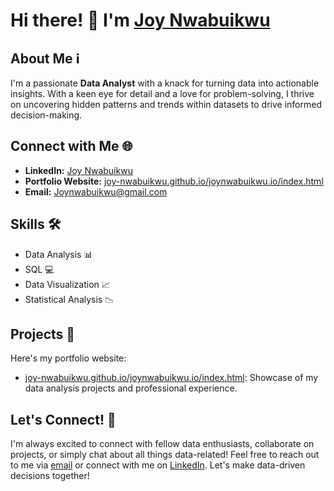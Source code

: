 # Hi there! 👋 I'm [Joy Nwabuikwu](https://www.linkedin.com/in/joy-nwabuikwu-9bb970a9/)

## About Me ℹ️
I'm a passionate **Data Analyst** with a knack for turning data into actionable insights. With a keen eye for detail and a love for problem-solving, I thrive on uncovering hidden patterns and trends within datasets to drive informed decision-making.

## Connect with Me 🌐
- **LinkedIn:** [Joy Nwabuikwu](https://www.linkedin.com/in/joy-nwabuikwu-9bb970a9/)
- **Portfolio Website:** [joy-nwabuikwu.github.io/joynwabuikwu.io/index.html](https://joy-nwabuikwu.github.io/joynwabuikwu.io/index.html)
- **Email:** [Joynwabuikwu@gmail.com](mailto:Joynwabuikwu@gmail.com)

## Skills 🛠️
- Data Analysis 📊
- SQL 💻
- Data Visualization 📈
- Statistical Analysis 📉

## Projects 🚀
Here's my portfolio website:
- [joy-nwabuikwu.github.io/joynwabuikwu.io/index.html](https://joy-nwabuikwu.github.io/joynwabuikwu.io/index.html): Showcase of my data analysis projects and professional experience.

## Let's Connect! 🤝
I'm always excited to connect with fellow data enthusiasts, collaborate on projects, or simply chat about all things data-related! Feel free to reach out to me via [email](mailto:Joynwabuikwu@gmail.com) or connect with me on [LinkedIn](https://www.linkedin.com/in/joy-nwabuikwu-9bb970a9/). Let's make data-driven decisions together!
